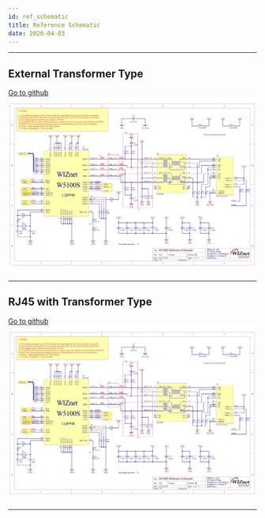 ```yaml
---
id: ref_schematic
title: Reference Schematic
date: 2020-04-03
---
```


-----


## External Transformer Type

[Go to github](https://github.com/Wiznet/Hardware-Files-of-WIZnet/tree/master/02_iEthernet/W5100S/Reference%20Schematic)
![](/img/products/w5100s/ref_sch/w5100s_ref_schematic_v110_use_trans.jpg)

-----


## RJ45 with Transformer Type

[Go to github](https://github.com/Wiznet/Hardware-Files-of-WIZnet/tree/master/02_iEthernet/W5100S/Reference%20Schematic)
![](/img/products/w5100s/ref_sch/w5100s_ref_schematic_v110_use_trans.jpg)

-----
